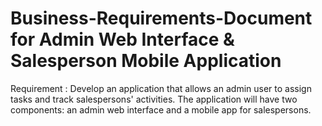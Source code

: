 # Business-Requirements-Document for Admin Web Interface & Salesperson Mobile Application 
Requirement :
Develop an application that allows an admin user to assign tasks and track salespersons'
activities. The application will have two components: an admin web interface and a mobile app
for salespersons.
